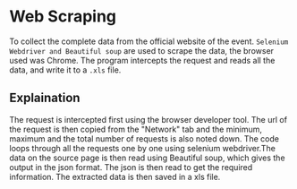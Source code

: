 # Web Scraping
To collect the complete data from the official website of the event.
`Selenium Webdriver and Beautiful soup` are used to scrape the data, the browser used was Chrome.
The program intercepts the request and reads all the data, and write it to a `.xls` file.



## Explaination

The request is intercepted first using the browser developer tool. The url of the request is then copied from the "Network" tab and the minimum, maximum and the total number of requests is also noted down. The code loops through all the requests one by one using selenium webdriver.The data on the source page is then read using Beautiful soup, which gives the output in the json format. The json is then read to get the required information. The extracted data is then saved in a xls file.
